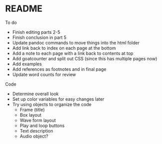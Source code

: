 # README

To do

* Finish editing parts 2-5
* Finish conclusion in part 5
* Update pandoc commands to move things into the html folder
* Add link back to index on each page at the bottom
* Add a note to each page with a link back to contents at top
* Add goatcounter and split out CSS (since this has multiple pages now)
* Add examples
* Add references as footnotes and in final page
* Update word counts for review

Code

* Determine overall look
* Set up color variables for easy changes later
* Try using objects to organize the code
  * Frame (title)
  * Box layout
  * Wave form layout
  * Play and loop buttons
  * Text description
  * Audio object?
